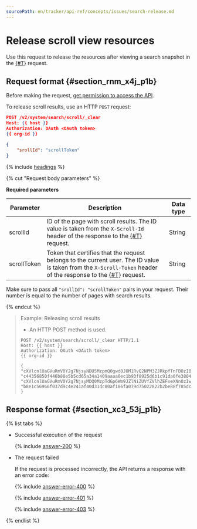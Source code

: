 ```yaml
---
sourcePath: en/tracker/api-ref/concepts/issues/search-release.md
---
```

# Release scroll view resources

Use this request to release the resources after viewing a search snapshot in the [{#T}](search-issues.md) request.

## Request format {#section_rnm_x4j_p1b}

Before making the request, [get permission to access the API](../access.md).

To release scroll results, use an HTTP `POST` request:

```json
POST /v2/system/search/scroll/_clear
Host: {{ host }}
Authorization: OAuth <OAuth token>
{{ org-id }}

{
    "srollId": "scrollToken"
}
```

{% include [headings](../../../_includes/tracker/api/headings.md) %}

{% cut "Request body parameters" %}

**Required parameters**

| Parameter | Description | Data type |
| ----- | ----- | ----- |
| scrollId | ID of the page with scroll results. The ID value is taken from the `X-Scroll-Id` header of the response to the [{#T}](search-issues.md) request. | String |
| scrollToken | Token that certifies that the request belongs to the current user. The ID value is taken from the `X-Scroll-Token` header of the response to the [{#T}](search-issues.md) request. | String |

Make sure to pass all `"srollId": "scrollToken"` pairs in your request. Their number is equal to the number of pages with search results.

{% endcut %}

> Example: Releasing scroll results
>
> - An HTTP POST method is used.
> 
> ```
> POST /v2/system/search/scroll/_clear HTTP/1.1
> Host: {{ host }}
> Authorization: OAuth <OAuth token>
> {{ org-id }}
> 
> {
> "cXVlcnlUaGVuRmV0Y2g7NjsyNDU5MzpmQ0gwd0JOM1RvQ2NPM3ZJRkpfTnFBOzI0NTkyOmZDSDB3Qk4zVG9DY08zdklGSl9OcUE7MjQ1OTU6ZkNIMHdCTjNUb0NjTzN2SUZKX05xQTsyNDU5NDpmQ0gwd0JOM1RvQ2NPM3ZJRkpfTnFBOzIwMzg2OkNfVnFZdHZCU3Y2VUowT0N6dGVGdFE7MjAzODE6U3RqelpvSWZTYmVFX2VZYWRBcXlzZzswOw==": "c44356850f446b88e5b5cd65a34a1409aaaa0ec1b93f8925d6b1c91da0fe3804:1450339762515",
> "cXVlcnlUaGVuRmV0Y2g7NjsyMDQ0MzpTdGp6Wm9JZlNiZUVfZVlhZEFxeXNnOzIwNDQ1OkNfVnFZdHZCU3Y2VUowT0N6dGVGdFE7MjA0NDI6U3RqelpvSWZTYmVFX2VZYWRBcXlzZzsyMDQ0NDpDX1ZxWXR2QlN2NlVKME9DenRlRnRROzI0NjcxOmZDSDB3Qk4zVG9DY08zdklGSl9OcUE7MjQ2NzI6ZkNIMHdCTjNUb0NjTzN2SUZKX05xQTswOw==": "b8e1c56966f037d9c4e241af40d31dc80af186fa079d75022822b2be88f785dc:1450344216969"
> }
> ```

## Response format {#section_xc3_53j_p1b}

{% list tabs %}

- Successful execution of the request

  {% include [answer-200](../../../_includes/tracker/api/answer-200.md) %}

- The request failed

    If the request is processed incorrectly, the API returns a response with an error code:

    {% include [answer-error-400](../../../_includes/tracker/api/answer-error-400.md) %}

    {% include [answer-error-401](../../../_includes/tracker/api/answer-error-401.md) %}

    {% include [answer-error-403](../../../_includes/tracker/api/answer-error-403.md) %}

{% endlist %}

